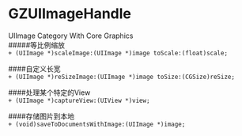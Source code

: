 # GZUIImageHandle
UIImage Category With Core Graphics</br>
#####等比例缩放</br>
`+ (UIImage *)scaleImage:(UIImage *)image toScale:(float)scale;`</br>

####自定义长宽</br>
`+ (UIImage *)reSizeImage:(UIImage *)image toSize:(CGSize)reSize;`</br>

####处理某个特定的View</br>
`+ (UIImage *)captureView:(UIView *)view;`</br>

####存储图片到本地</br>
`+ (void)saveToDocumentsWithImage:(UIImage *)image;`
